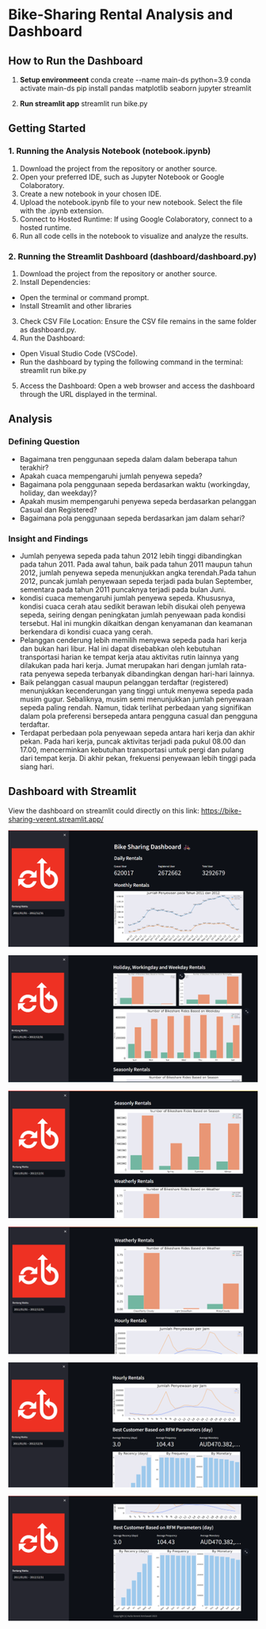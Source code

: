 # Bike-Sharing Rental Analysis and Dashboard

## How to Run the Dashboard

1. **Setup environmeent**
conda create --name main-ds python=3.9
conda activate main-ds
pip install  pandas matplotlib seaborn jupyter streamlit 

2. **Run streamlit app**
streamlit run bike.py


## Getting Started
### 1. Running the Analysis Notebook (notebook.ipynb)
1. Download the project from the repository or another source.
2. Open your preferred IDE, such as Jupyter Notebook or Google Colaboratory.
3. Create a new notebook in your chosen IDE.
4. Upload the notebook.ipynb file to your new notebook. Select the file with the .ipynb extension.
5. Connect to Hosted Runtime: If using Google Colaboratory, connect to a hosted runtime.
6. Run all code cells in the notebook to visualize and analyze the results.


### 2. Running the Streamlit Dashboard (dashboard/dashboard.py)
1. Download the project from the repository or another source.
2. Install Dependencies:
- Open the terminal or command prompt.
- Install Streamlit and other libraries
3. Check CSV File Location: Ensure the CSV file remains in the same folder as dashboard.py.
4. Run the Dashboard:
- Open Visual Studio Code (VSCode).
- Run the dashboard by typing the following command in the terminal: streamlit run bike.py
5. Access the Dashboard: Open a web browser and access the dashboard through the URL displayed in the terminal.

## Analysis

### Defining Question

- Bagaimana tren penggunaan sepeda dalam dalam beberapa tahun terakhir?
- Apakah cuaca mempengaruhi jumlah penyewa sepeda?
- Bagaimana pola penggunaan sepeda berdasarkan waktu (workingday, holiday, dan weekday)?
- Apakah musim mempengaruhi penyewa sepeda berdasarkan pelanggan Casual dan Registered?
- Bagaimana pola penggunaan sepeda berdasarkan jam dalam sehari? 

### Insight and Findings

- Jumlah penyewa sepeda pada tahun 2012 lebih tinggi dibandingkan pada tahun 2011. Pada awal tahun, baik pada tahun 2011 maupun tahun 2012, jumlah penyewa sepeda menunjukkan angka terendah.Pada tahun 2012, puncak jumlah penyewaan sepeda terjadi pada bulan September, sementara pada tahun 2011 puncaknya terjadi pada bulan Juni.
- kondisi cuaca memengaruhi jumlah penyewa sepeda. Khususnya, kondisi cuaca cerah atau sedikit berawan lebih disukai oleh penyewa sepeda, seiring dengan peningkatan jumlah penyewaan pada kondisi tersebut. Hal ini mungkin dikaitkan dengan kenyamanan dan keamanan berkendara di kondisi cuaca yang cerah.
- Pelanggan cenderung lebih memilih menyewa sepeda pada hari kerja dan bukan hari libur. Hal ini dapat disebabkan oleh kebutuhan transportasi harian ke tempat kerja atau aktivitas rutin lainnya yang dilakukan pada hari kerja. Jumat merupakan hari dengan jumlah rata-rata penyewa sepeda terbanyak dibandingkan dengan hari-hari lainnya.
- Baik pelanggan casual maupun pelanggan terdaftar (registered) menunjukkan kecenderungan yang tinggi untuk menyewa sepeda pada musim gugur. Sebaliknya, musim semi menunjukkan jumlah penyewaan sepeda paling rendah. Namun, tidak terlihat perbedaan yang signifikan dalam pola preferensi bersepeda antara pengguna casual dan pengguna terdaftar.
- Terdapat perbedaan pola penyewaan sepeda antara hari kerja dan akhir pekan. Pada hari kerja, puncak aktivitas terjadi pada pukul 08.00 dan 17.00, mencerminkan kebutuhan transportasi untuk pergi dan pulang dari tempat kerja. Di akhir pekan, frekuensi penyewaan lebih tinggi pada siang hari.

## Dashboard with Streamlit
View the dashboard on streamlit could directly on this link: https://bike-sharing-verent.streamlit.app/

![Bikesharing Rental Dashboard](screenshots/Screenshot%201.png)

![Bikesharing Rental Dashboard](screenshots/Screenshot%202.png)

![Bikesharing Rental Dashboard](screenshots/Screenshot%203.png)

![Bikesharing Rental Dashboard](screenshots/Screenshot%204.png)

![Bikesharing Rental Dashboard](screenshots/Screenshot%205.png)

![Bikesharing Rental Dashboard](screenshots/Screenshot%206.png)
